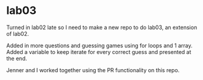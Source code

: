 # lab03

Turned in lab02 late so I need to make a new repo to do lab03, an extension of lab02.

Added in more questions and guessing games using for loops and 1 array. Added a variable to keep iterate for every correct guess and presented at the end.

Jenner and I worked together using the PR functionality on this repo.